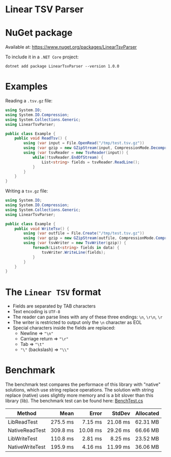 Linear TSV Parser
=================

# NuGet package

Available at: https://www.nuget.org/packages/LinearTsvParser

To include it in a `.NET Core` project:

    dotnet add package LinearTsvParser --version 1.0.0

# Examples

Reading a `.tsv.gz` file:

```csharp
using System.IO;
using System.IO.Compression;
using System.Collections.Generic;
using LinearTsvParser;

public class Example {
    public void ReadTsv() {
        using (var input = File.OpenRead("/tmp/test.tsv.gz"))
        using (var gzip = new GZipStream(input, CompressionMode.Decompress))
        using (var tsvReader = new TsvReader(input)) {
            while(!tsvReader.EndOfStream) {
                List<string> fields = tsvReader.ReadLine();
            }
        }
    }
}
```

Writing a `tsv.gz` file:

```csharp
using System.IO;
using System.IO.Compression;
using System.Collections.Generic;
using LinearTsvParser;

public class Example {
    public void WriteTsv() {
        using (var outfile = File.Create("/tmp/test.tsv.gz"))
        using (var gzip = new GZipStream(outfile, CompressionMode.Compress))
        using (var tsvWriter = new TsvWriter(gzip)) {
            foreach(List<string> fields in data) {
                tsvWriter.WriteLine(fields);
            }
        }
    }
}
```

# The `Linear TSV` format

- Fields are separated by TAB characters
- Text encoding is `UTF-8`
- The reader can parse lines with any of these three endings: `\n`, `\r\n`, `\r`
- The writer is restricted to output only the `\n` character as EOL
- Special characters inside the fields are replaced:
  - Newline => `"\n"`
  - Carriage return => `"\r"`
  - Tab => `"\t"`
  - `"\"` (backslash) => `"\\"`

# Benchmark

The benchmark test compares the performace of this library with "native" solutions, which use string replace operations. The solution with string replace (native) uses slightly more memory and is a bit slover than this library (lib). The benchmark test can be found here: [BenchTest.cs](Test/BenchTest.cs)

|          Method |     Mean |    Error |   StdDev | Allocated |
|---------------- |---------:|---------:|---------:|----------:|
|     LibReadTest | 275.5 ms |  7.15 ms | 21.08 ms |  62.31 MB |
|  NativeReadTest | 309.8 ms | 10.08 ms | 29.26 ms |  66.66 MB |
|    LibWriteTest | 110.8 ms |  2.81 ms |  8.25 ms |  23.52 MB |
| NativeWriteTest | 195.9 ms |  4.16 ms | 11.99 ms |  36.06 MB |
